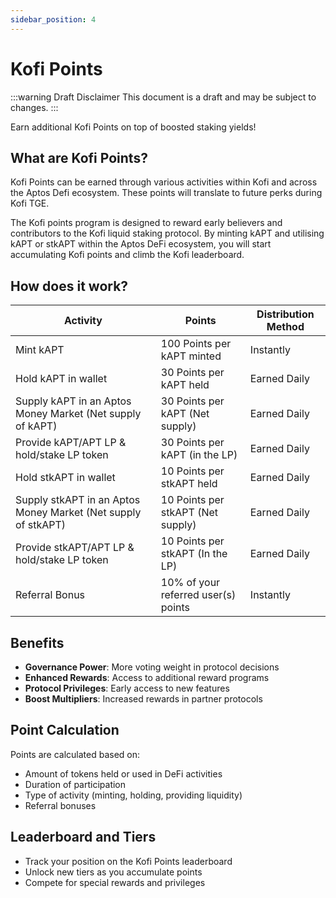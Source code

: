 ```yaml
---
sidebar_position: 4
---
```


# Kofi Points

:::warning Draft Disclaimer
This document is a draft and may be subject to changes.
:::

Earn additional Kofi Points on top of boosted staking yields!

## What are Kofi Points?

Kofi Points can be earned through various activities within Kofi and across the Aptos Defi ecosystem. These points will translate to future perks during Kofi TGE.

The Kofi points program is designed to reward early believers and contributors to the Kofi liquid staking protocol. By minting kAPT and utilising kAPT or stkAPT within the Aptos DeFi ecosystem, you will start accumulating Kofi points and climb the Kofi leaderboard.

## How does it work?

| Activity | Points | Distribution Method |
|----------|---------|-------------------|
| Mint kAPT | 100 Points per kAPT minted | Instantly |
| Hold kAPT in wallet | 30 Points per kAPT held | Earned Daily |
| Supply kAPT in an Aptos Money Market (Net supply of kAPT) | 30 Points per kAPT (Net supply) | Earned Daily |
| Provide kAPT/APT LP & hold/stake LP token | 30 Points per kAPT (in the LP) | Earned Daily |
| Hold stkAPT in wallet | 10 Points per stkAPT held | Earned Daily |
| Supply stkAPT in an Aptos Money Market (Net supply of stkAPT) | 10 Points per stkAPT (Net supply) | Earned Daily |
| Provide stkAPT/APT LP & hold/stake LP token | 10 Points per stkAPT (In the LP) | Earned Daily |
| Referral Bonus | 10% of your referred user(s) points | Instantly |

## Benefits

- **Governance Power**: More voting weight in protocol decisions
- **Enhanced Rewards**: Access to additional reward programs
- **Protocol Privileges**: Early access to new features
- **Boost Multipliers**: Increased rewards in partner protocols

## Point Calculation

Points are calculated based on:

- Amount of tokens held or used in DeFi activities
- Duration of participation
- Type of activity (minting, holding, providing liquidity)
- Referral bonuses

## Leaderboard and Tiers

- Track your position on the Kofi Points leaderboard
- Unlock new tiers as you accumulate points
- Compete for special rewards and privileges
